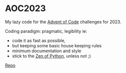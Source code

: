 # AOC2023

My lazy code for the [Advent of Code](https://adventofcode.com/2023/) challenges for 2023.

Coding paradigm: pragmatic, legibility ie:

 - code it as fast as possible,
 - but keeping some basic house keeping rules
 - minimum documentation and style
 - stick to the [Zen of Python](https://peps.python.org/pep-0020/#the-zen-of-python), unless not ;)


[Repo](https://github.com/haphaeu/AOC2023)